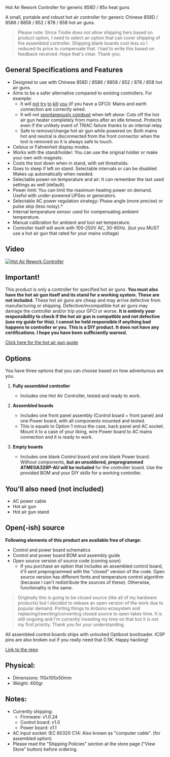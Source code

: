 Hot Air Rework Controller for generic 858D / 85x heat guns

A small, portable and robust hot air controller for generic Chinese 858D / 8586 / 8858 / 852 / 878 / 858 hot air guns.

> Please note: Since Tindie does not allow shipping tiers based on product option, I need to select an option that can cover shipping of the assembled controller. Shipping blank boards cost less so I reduced its price to compensate that. I had to write this based on feedback received. Hope that's clear. Thank you.

## General Specifications and Features

-   Designed to use with Chinese 858D / 8586 / 8858 / 852 / 878 / 858 hot air guns.
-   Aims to be a safer alternative compared to existing controllers. For example:
    -   It will [not](https://www.youtube.com/watch?v=WPy9XYGDmWQ) [try](https://www.youtube.com/watch?v=WPy9XYGDmWQ) [to](https://www.youtube.com/watch?v=A319o8Ji4oI) [kill](https://www.youtube.com/watch?v=pgR7YbXUivs) [you](https://www.eevblog.com/forum/chat/deadly-wiring-fault-atten-858d-hot-air-rework-station/) (if you have a GFCI): Mains and earth connection are correctly wired.
    -   It will not [spontaneously combust](https://www.youtube.com/watch?v=tUFW5teeRBM) when left alone: Cuts off the hot air gun heater completely from mains after an idle timeout. Protects even if the unlikely event of TRIAC failure thanks to an internal relay.
    -   Safe to remove/change hot air gun while powered on: Both mains hot and neutral is disconnected from the front connector when the tool is removed so it is always safe to touch. 
-   Celsius or Fahrenheit display modes.
-   Works with the stand/holder: You can use the original holder or make your own with magnets.
-   Cools the tool down when in stand, with set thresholds.
-   Goes to sleep if left on stand. Selectable intervals or can be disabled. Wakes up automatically when needed.
-   Selectable power-on temperature and air: It can remember the last used settings as well (default).
-   Power limit: You can limit the maximum heating power on demand. Useful with under-powered UPSes or generators.
-   Selectable AC power regulation strategy: Phase angle (more precise) or pulse skip (less noisy).\* 
-   Internal temperature sensor used for compensating ambient temperature.
-   Manual calibration for ambient and tool set temperature.
-   Controller itself will work with 100-250V AC, 30-80Hz. (but you MUST use a hot air gun that rated for your mains voltage)

## Video
[![Hot Air Rework Controller](https://raw.githubusercontent.com/soguklehim/hot-air-controller/master/docs/img/video.gif "Hot Air Rework Controller")](https://youtu.be/jJAIh5CGPLk)


## Important!

This product is only a controller for specified hot air guns. **You must also have the hot air gun itself and its stand for a working system. These are not included.** These hot air guns are cheap and may arrive defective from manufacturing or shipping. Defective/incompatible hot air guns may damage the controller and/or trip your GFCI or worse. **It is entirely your responsibility to check if the hot air gun is compatible and not defective (use my guide for this). I cannot be held responsible if anything bad happens to controller or you. This is a DIY product. It does not have any certifications. I hope you have been sufficiently warned.**

[Click here for the hot air gun guide](https://github.com/soguklehim/hot-air-controller/blob/master/docs/hotairgun_guide.md)



## Options

You have three options that you can choose based on how adventurous are you.

1.  **Fully assembled controller**
    
    -   Includes one Hot Air Controller, tested and ready to work.
	
2.  **Assembled boards**
    
    -   Includes one front panel assembly (Control board + front panel) and one Power board, with all components mounted and tested.
    -   This is equals to Option 1 minus the case, back panel and AC socket. Mount it to a case of your liking, wire Power board to AC mains connection and it is ready to work.
	
3.  **Empty boards**
    
    -   Includes one blank Control board and one blank Power board. Without components, **but an unsoldered, preprogrammed ATMEGA328P-AU will be included** for the controller board. Use the provided BOM and your DIY skills for a working controller.
    
    

## You'll also need (not included)

-   AC power cable 
-   Hot air gun
-   Hot air gun stand



## Open(-ish) source

**Following elements of this product are available free of charge:**

-   Control and power board schematics
-   Control and power board BOM and assembly guide
-   Open source version of source code (coming soon)
    -   If you purchase an option that includes an assembled control board, it'll sent preprogrammed with the "closed" version of the code. Open source version has different fonts and temperature control algorithm (because I can't redistribute the sources of these). Otherwise, functionality is the same. 

> Originally this is going to be closed source (like all of my hardware products) but I decided to release an open version of the work due to popular demand. Porting things to Arduino ecosystem and replacing/rewriting/converting closed source to open takes time. It is still ongoing and I'm currently investing my time on that but it is not my first priority. Thank you for your understanding.

All assembled control boards ships with unlocked Optiboot bootloader. ICSP pins are also broken out if you really need that 0.5K. Happy hacking!

[Link to the repo](https://github.com/soguklehim/hot-air-controller/)



## Physical:

-  Dimensions: 110x105x50mm
-  Weight: 400gr



## Notes:

-   Currently shipping:
	-   Firmware: v1.0.24
    -   Control board: v1.0
    -   Power board: v1.1
-   AC input socket: IEC 60320 C14: Also known as "computer cable". (for assembled option)
-   Please read the "Shipping Policies" section at the store page ("View Store" button) before ordering.